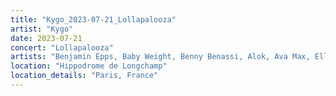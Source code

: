 ```yaml
---
title: "Kygo_2023-07-21_Lollapalooza"
artist: "Kygo"
date: 2023-07-21
concert: "Lollapalooza"
artists: "Benjamin Epps, Baby Weight, Benny Benassi, Alok, Ava Max, Ellie Goulding, Bassrush Experience, Afrojack, Alesso, Aya Nakamura, Andrew Bayer, Forest, Kygo, Ashibah"
location: "Hippodrome de Longchamp"
location_details: "Paris, France"
---
```

